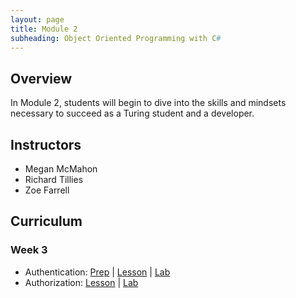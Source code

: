 ```yaml
---
layout: page
title: Module 2
subheading: Object Oriented Programming with C#
---
```


## Overview

In Module 2, students will begin to dive into the skills and mindsets necessary to succeed as a Turing student and a developer.

## Instructors

* Megan McMahon
* Richard Tillies
* Zoe Farrell

## Curriculum

<!-- 

### Week 1

* Error Handling: [Prep](./preparation/Week1/ErrorHandling) &#124; [Lesson](./lessons/Week1/ErrorHandling) &#124; [Lab](./labs/Week1/ErrorHandling) 
* Refactoring Patterns: [Prep](./preparation/Week1/RefactoringPatterns) &#124; [Lesson](./lessons/Week1/RefactoringPatterns) &#124; [Lab](./labs/Week1/RefactoringPatterns)

-->

### Week 3
* Authentication: [Prep](./preparation/Week1/Authentication) &#124; [Lesson](./lessons/Week1/Authentication) &#124; [Lab](./labs/Week1/Authentication)
* Authorization: [Lesson](./lessons/Week1/Authorization) &#124; [Lab](./labs/Week1/Authorization)



